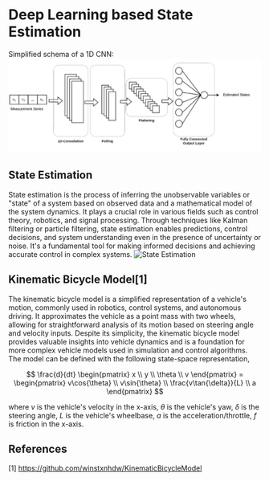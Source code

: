 # Deep Learning based State Estimation    
Simplified schema of a 1D CNN:    
![Neural Network](./doc/cnn.png)

## State Estimation    
State estimation is the process of inferring the unobservable variables or "state" of a system based on observed data and a mathematical model of the system dynamics. It plays a crucial role in various fields such as control theory, robotics, and signal processing. Through techniques like Kalman filtering or particle filtering, state estimation enables predictions, control decisions, and system understanding even in the presence of uncertainty or noise. It's a fundamental tool for making informed decisions and achieving accurate control in complex systems.
![State Estimation](./doc/animation.gif)

## Kinematic Bicycle Model[1]    
The kinematic bicycle model is a simplified representation of a vehicle's motion, commonly used in robotics, control systems, and autonomous driving. It approximates the vehicle as a point mass with two wheels, allowing for straightforward analysis of its motion based on steering angle and velocity inputs. Despite its simplicity, the kinematic bicycle model provides valuable insights into vehicle dynamics and is a foundation for more complex vehicle models used in simulation and control algorithms.    
The model can be defined with the following state-space representation,

$$
\frac{d}{dt}
\begin{pmatrix}
x \\
y \\
\theta \\
v
\end{pmatrix} =
\begin{pmatrix}
v\cos{\theta} \\
v\sin{\theta} \\
\frac{v\tan{\delta}}{L} \\
a
\end{pmatrix}
$$

where $v$ is the vehicle's velocity in the x-axis, $\theta$ is the vehicle's yaw, $\delta$ is the steering angle, $L$ is the vehicle's wheelbase, $a$ is the acceleration/throttle, $f$ is friction in the x-axis.



## References
[1] https://github.com/winstxnhdw/KinematicBicycleModel
